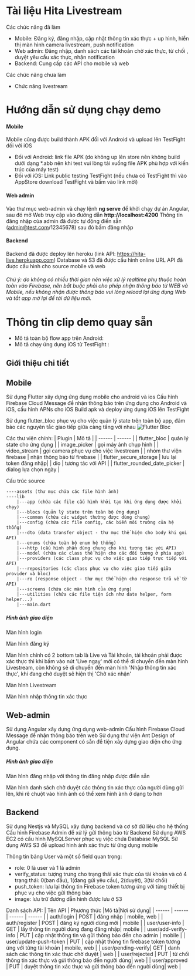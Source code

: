# Tài liệu Hita Livestream

Các chức năng đã làm

- Mobile: Đăng ký, đăng nhập, cập nhật thông tin xác thực + up hình, hiển thị màn hình camera livestream, push notification
- Web admin: Đăng nhập, danh sách các tài khoản chờ xác thực, từ chối , duyệt yêu cầu xác thực, nhận notification
- Backend: Cung cấp các API cho mobile và web

Các chức năng chưa làm
- Chức năng livestream

# Hướng dẫn sử dụng chạy demo

#### Mobile
Mobile cũng được build thành APK đối với Android và upload lên TestFight đối với iOS
- Đối với Android: link file APK (do không up lên store nên không build dưới dạng *.abb nên khi test vui lòng tải xuống file APK phù hợp với kiến trúc của máy test)
- Đối với iOS: Link public testing TestFight (nếu chưa có TestFight thì vào AppStore download TestFight và bấm vào link mời)

#### Web admin
Vào thư mục web-admin và chạy lệnh **ng serve** để khởi chạy dự án Angular, sau đó mở Web truy cập vào đường dẫn **http://localhost:4200**
Thông tin đăng nhập của admin đã được tự động điền sẵn (admin@test.com/12345678) sau đó bấm đăng nhập

#### Backend
Backend đã được deploy lên heroku (link API: https://hita-live.herokuapp.com)
Database và S3 đã được cấu hình online
URL API đã được cấu hình cho source mobile và web

###### Chú ý: do không có nhiều thời gian nên việc xử lý realtime phụ thuộc hoàn toàn vào Firebase, nên bắt buộc phải cho phép nhận thông báo từ WEB và Mobile, nếu không nhận được thông báo vui lòng reload lại ứng dụng Web và tắt app mở lại để tải dữ liệu mới.

# Thông tin clip demo quay sẵn
- Mô tả toàn bộ flow app trên Android: 
- Mô tả chạy ứng dụng iOS từ TestFight :

## Giới thiệu chi tiết
## Mobile

Sử dụng Flutter xây dựng ứng dụng mobile cho android và ios
Cấu hình Firebase Cloud Message để nhận thông báo trên ứng dụng cho Android và iOS, cấu hình APNs cho iOS
Build apk và deploy ứng dụng iOS lên TestFight

Sử dụng flutter_bloc phục vụ cho việc quản lý state trên toàn bộ app, đảm bảo các nguyên tắc giao tiếp giữa càng tầng với nhau
![Flutter Bloc](https://bloclibrary.dev/assets/bloc_architecture_full.png "Flutter Bloc")

Các thư viện chính:
| Plugin | Mô tả |
| ------ | ------ |
| flutter_bloc | quản lý state cho ứng dụng |
| image_picker | gọi máy ảnh chụp hình |
| video_stream | gọi camera phục vụ cho việc livestream |
| nhóm thư viện firebase | nhận thông báo từ firebase |
| flutter_secure_storage | lưu lại token đăng nhập|
| dio | tương tác với API |
| flutter_rounded_date_picker | dialog lựa chọn ngày |

Cấu trúc source
```
----assets (thư mục chứa các file hình ảnh)
----lib
    |---app (chứa các file cấu hình khởi tạo khi ứng dụng được khởi chạy)
    |---blocs (quản lý state trên toàn bộ ứng dụng)
    |---common (chứa các widget thường được dùng chung)
    |---config (chứa các file config, các biến môi trường của hệ thống)
    |---dto (data transfer object - thư mục thể hiện cho body khi gọi API)
    |---enums (chứa toàn bộ enum hệ thống)
    |---http (cấu hình phần dùng chung cho khi tương tác với API)
    |---model (chứa các class thể hiện cho các đối tượng ở phía app)
    |---providers (các class phục vụ cho việc giao tiếp trực tiếp với API)
    |---repositories (các class phục vụ cho việc giao tiếp giữa provider và bloc)
    |---ro (response object - thư mục thể hiện cho response trả về từ API)
    |---screens (chứa các màn hình của ứng dụng)
    |---utilities (chứa các file tiện ích như date helper, form helper...)
    |---main.dart
```

##### Hình ảnh giao diện
Màn hình login

Màn hình đăng ký

Màn hình chính có 2 bottom tab là Live và Tài khoản, tài khoản phải được xác thực thì khi bấm vào nút 'Live ngay' mới có thể di chuyển đến màn hình Livestream, còn không sẽ di chuyển đến màn hinh 'Nhập thông tin xác thực', khi đang chờ duyệt sẽ hiện thị 'Chờ xác nhận'

Màn hình Livestream

Màn hình nhập thông tin xác thực

## Web-admin

Sử dụng Angular xây dựng ứng dụng web-admin
Cấu hình Firebase Cloud Message để nhận thông báo trên web
Sử dụng thư viện Ant Design of Angular chứa các component có sẵn để tiện xây dựng giao diện cho ứng dụng.

##### Hình ảnh giao diện
Màn hình đăng nhập với thông tin đăng nhập được điền sẵn

Màn hình danh sách chờ duyệt các thông tin xác thực của người dùng gửi lên, khi rê chuột vào hình ảnh có thể xem hình ành ở dạng to hơn
## Backend

Sử dụng Nestjs và MySQL xây dựng backend và cơ sở dữ liệu cho hệ thống
Cấu hình Firebase Admin để xử lý gửi thông báo từ Backend
Sử dụng AWS EC2 có cấu hình MySQLServer phục vụ việc chứa Database MySQL
Sử dụng AWS S3 để upload hình ảnh xác thực từ ứng dụng mobile

Thông tin bảng User và một số field quan trọng:
- role: 0 là user và 1 là admin
- verify_status: tượng trưng cho trạng thái xác thực của tài khoản và có 4 trạng thái: 0(ban đầu), 1(đang gửi yêu cầu), 2(duyệt), 3(từ chối)
- push_token: lưu lại thông tin Firebase token tương ứng với từng thiết bị phục vụ cho việc gửi thông báo
- image: lưu trữ đường dẫn hình được lưu ở S3

Danh sách API:
| Tên API | Phương thức |Mô tả|Nơi sử dụng|
| ------ | ------ | ------ | ------ |
| auth/login | POST | đăng nhập | mobile, web |
| auth/register | POST | đăng ký người dùng mới | mobile |
| user/user-info | GET | lấy thông tin người dùng đang đăng nhập| mobile |
| user/add-verify-info | PUT | cập nhật thông tin và gửi thông báo đến cho admin | mobile |
| user/update-push-token | PUT | cập nhật thông tin firebase token tương ứng với từng tài khoản | mobile, web |
| user/pending-verify| GET | danh sách các thông tin xác thực chờ duyệt | web |
| user/rejected | PUT | từ chối thông tin xác thực và gửi thông báo đến người dùng| web |
| user/approved | PUT | duyệt thông tin xác thực và gửi thông báo đến người dùng| web |

